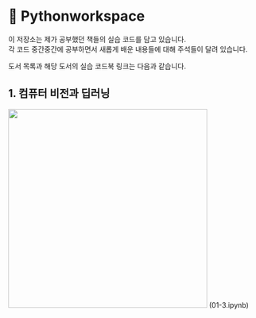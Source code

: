# 📗 Pythonworkspace

이 저장소는 제가 공부했던 책들의 실습 코드를 담고 있습니다.    
각 코드 중간중간에 공부하면서 새롭게 배운 내용들에 대해 주석들이 달려 있습니다.

도서 목록과 해당 도서의 실습 코드북 링크는 다음과 같습니다.

## 1. 컴퓨터 비전과 딥러닝
<img src="https://contents.kyobobook.co.kr/sih/fit-in/458x0/pdt/9791156645481.jpg" height="400">
(01-3.ipynb)
